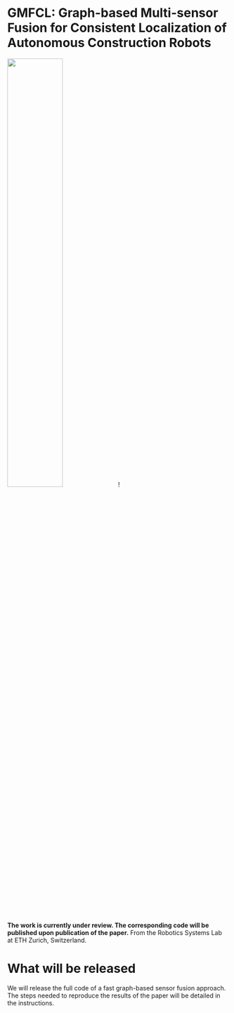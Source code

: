 # GMFCL: Graph-based Multi-sensor Fusion for Consistent Localization of Autonomous Construction Robots
<img src="images/title_img.png" width="50%" height="50%">!

**The work is currently under review. The corresponding code will be published upon publication of the paper.**
From the Robotics Systems Lab at ETH Zurich, Switzerland.
# What will be released
We will release the full code of a fast graph-based sensor fusion approach. The steps needed to reproduce the results of the paper will be detailed in the instructions.
